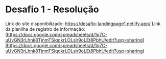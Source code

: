 # Desafio 1 - Resolução
Link do site disponibilizado: https://desafio-landingpage1.netlify.app/
Link da planilha de registro de informação: [https://docs.google.com/spreadsheets/d/1q7C-uUvGN3rLhnk8TjnmTSiqdkrLOLslr9oLEt8PbhU/edit?usp=sharing](https://docs.google.com/spreadsheets/d/1q7C-uUvGN3rLhnk8TjnmTSiqdkrLOLslr9oLEt8PbhU/edit?usp=sharing)
